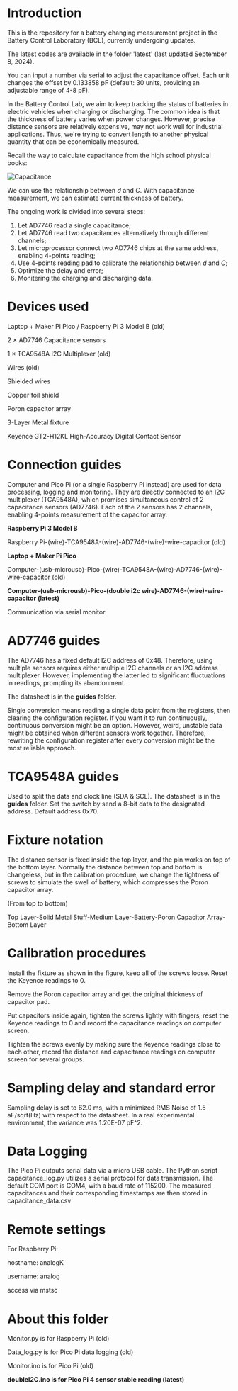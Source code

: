 # Introduction

This is the repository for a battery changing measurement project in the Battery Control Laboratory (BCL), currently undergoing updates.

The latest codes are available in the folder 'latest' (last updated September 8, 2024).

You can input a number via serial to adjust the capacitance offset. Each unit changes the offset by 0.133858 pF (default: 30 units, providing an adjustable range of 4-8 pF).

In the Battery Control Lab, we aim to keep tracking the status of batteries in electric vehicles when charging or discharging. The common idea is that the thickness of battery varies when power changes. However, precise distance sensors are relatively expensive, may not work well for industrial applications. Thus, we're trying to convert length to another physical quantity that can be economically measured.  

Recall the way to calculate capacitance from the high school physical books:  

![Capacitance](./images/Cap.png)  

We can use the relationship between *d* and *C*. With capacitance measurement, we can estimate current thickness of battery.  

The ongoing work is divided into several steps:  

1. Let AD7746 read a single capacitance;
2. Let AD7746 read two capacitances alternatively through different channels;
3. Let microprocessor connect two AD7746 chips at the same address, enabling 4-points reading;
4. Use 4-points reading pad to calibrate the relationship between *d* and *C*;
5. Optimize the delay and error;
6. Monitering the charging and discharging data.

# Devices used

Laptop + Maker Pi Pico / Raspberry Pi 3 Model B (old)  

2 × AD7746 Capacitance sensors  

1 × TCA9548A I2C Multiplexer (old)  

Wires (old)  

Shielded wires

Copper foil shield

Poron capacitor array  

3-Layer Metal fixture  

Keyence GT2-H12KL High-Accuracy Digital Contact Sensor  

# Connection guides

Computer and Pico Pi (or a single Raspberry Pi instead) are used for data processing, logging and monitoring. They are directly connected to an I2C multiplexer (TCA9548A), which promises simultaneous control of 2 capacitance sensors (AD7746). Each of the 2 sensors has 2 channels,  enabling 4-points measurement of the capacitor array.  

**Raspberry Pi 3 Model B**  

Raspberry Pi-(wire)-TCA9548A-(wire)-AD7746-(wire)-wire-capacitor (old)

**Laptop + Maker Pi Pico**  

Computer-(usb-microusb)-Pico-(wire)-TCA9548A-(wire)-AD7746-(wire)-wire-capacitor (old)

**Computer-(usb-microusb)-Pico-(double i2c wire)-AD7746-(wire)-wire-capacitor (latest)**

Communication via serial monitor  

# AD7746 guides

The AD7746 has a fixed default I2C address of 0x48. Therefore, using multiple sensors requires either multiple I2C channels or an I2C address multiplexer. However, implementing the latter led to significant fluctuations in readings, prompting its abandonment.  

The datasheet is in the **guides** folder.  

Single conversion means reading a single data point from the registers, then clearing the configuration register. If you want it to run continuously, continuous conversion might be an option. However, weird, unstable data might be obtained when different sensors work together. Therefore, rewriting the configuration register after every conversion might be the most reliable approach.

# TCA9548A guides

Used to split the data and clock line (SDA & SCL). The datasheet is in the **guides** folder. Set the switch by send a 8-bit data to the designated address. Default address 0x70.

# Fixture notation

The distance sensor is fixed inside the top layer, and the pin works on top of the bottom layer. Normally the distance between top and bottom is changeless, but in the calibration procedure, we change the tightness of screws to simulate the swell of battery, which compresses the Poron capacitor array.  

(From top to bottom)  

Top Layer-Solid Metal Stuff-Medium Layer-Battery-Poron Capacitor Array-Bottom Layer  

# Calibration procedures

Install the fixture as shown in the figure, keep all of the screws loose. Reset the Keyence readings to 0.  

Remove the Poron capacitor array and get the original thickness of capacitor pad.  

Put capacitors inside again, tighten the screws lightly with fingers, reset the Keyence readings to 0 and record the capacitance readings on computer screen.  

Tighten the screws evenly by making sure the Keyence readings close to each other, record the distance and capacitance readings on computer screen for several groups.  

# Sampling delay and standard error

Sampling delay is set to 62.0 ms, with a minimized RMS Noise of 1.5 aF/sqrt(Hz) with respect to the datasheet. In a real experimental environment, the variance was 1.20E-07 pF^2.

# Data Logging

The Pico Pi outputs serial data via a micro USB cable. The Python script capacitance_log.py utilizes a serial protocol for data transmission. The default COM port is COM4, with a baud rate of 115200. The measured capacitances and their corresponding timestamps are then stored in capacitance_data.csv

# Remote settings

For Raspberry Pi:  

hostname: analogK  

username: analog  

access via mstsc  

# About this folder

Monitor.py is for Raspberry Pi (old)  

Data_log.py is for Pico Pi data logging (old)  

Monitor.ino is for Pico Pi (old)  

**doubleI2C.ino is for Pico Pi 4 sensor stable reading (latest)**
